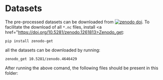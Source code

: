 # Datasets

The pre-processed datasets can be downloaded from  <a href="https://doi.org/10.5281/zenodo.4646429"><img src="https://zenodo.org/badge/DOI/10.5281/zenodo.4646429.svg" alt="zenodo doi"></a>. To facilitate the download of all `*.nc` files, install <a href="https://doi.org/10.5281/zenodo.1261813>Zenodo_get</a>:
```
pip install zenodo-get
```
all the datasets can be downloaded by running:
```
zenodo_get 10.5281/zenodo.4646429
```

After running the above comand, the following files should be present in this folder:


